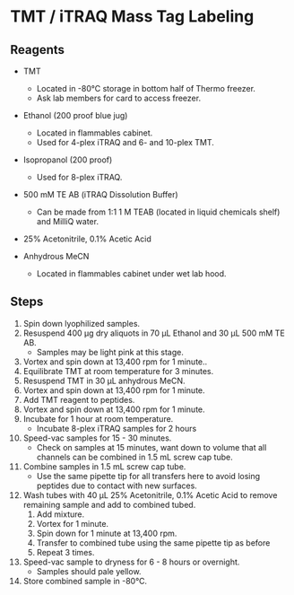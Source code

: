 # TMT / iTRAQ Mass Tag Labeling

## Reagents

* TMT
    * Located in -80°C storage in bottom half of Thermo freezer.
    * Ask lab members for card to access freezer.

* Ethanol (200 proof blue jug)
    * Located in flammables cabinet.
    * Used for 4-plex iTRAQ and 6- and 10-plex TMT.

* Isopropanol (200 proof)
    * Used for 8-plex iTRAQ.

* 500 mM TE AB (iTRAQ Dissolution Buffer)
    * Can be made from 1:1 1 M TEAB (located in liquid chemicals shelf) and
      MilliQ water.

* 25% Acetonitrile, 0.1% Acetic Acid

* Anhydrous MeCN
    * Located in flammables cabinet under wet lab hood.

## Steps

1. Spin down lyophilized samples.
2. Resuspend 400 μg dry aliquots in 70 μL Ethanol and 30 μL 500 mM TE AB.
    * Samples may be light pink at this stage.
3. Vortex and spin down at 13,400 rpm for 1 minute..
4. Equilibrate TMT at room temperature for 3 minutes.
5. Resuspend TMT in 30 μL anhydrous MeCN.
6. Vortex and spin down at 13,400 rpm for 1 minute.
7. Add TMT reagent to peptides.
8. Vortex and spin down at 13,400 rpm for 1 minute.
9. Incubate for 1 hour at room temperature.
    * Incubate 8-plex iTRAQ samples for 2 hours
10. Speed-vac samples for 15 - 30 minutes.
    * Check on samples at 15 minutes, want down to volume that all channels can
      be combined in 1.5 mL screw cap tube.
11. Combine samples in 1.5 mL screw cap tube.
    * Use the same pipette tip for all transfers here to avoid losing peptides
      due to contact with new surfaces.
12. Wash tubes with 40 μL 25% Acetonitrile, 0.1% Acetic Acid to remove
    remaining sample and add to combined tubed.
    1. Add mixture.
    2. Vortex for 1 minute.
    3. Spin down for 1 minute at 13,400 rpm.
    4. Transfer to combined tube using the same pipette tip as before
    5. Repeat 3 times.
13. Speed-vac sample to dryness for 6 - 8 hours or overnight.
    * Samples should pale yellow.
14. Store combined sample in -80°C.
